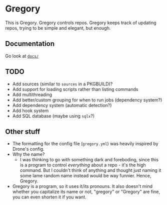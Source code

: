 # Gregory

This is Gregory. Gregory controls repos. Gregory keeps track of updating repos, trying to be simple and elegant, but enough.

## Documentation

Go look at [`docs/`](/docs/)

## TODO

- Add sources (similar to `sources` in a PKGBUILD)?
- Add support for loading scripts rather than listing commands
- Add multithreading
- Add better/custom grouping for when to run jobs (dependency system?)
- Add dependency system (automatic detection?)
- Add hook system
- Add SQL database (maybe using `sqlx`?)

## Other stuff

- The formatting for the config file (`gregory.yml`) was heavily inspired by Drone's config.
- Why the name?
  - I was thinking to go with something dark and foreboding, since this is a program to control *everything* about a repo - it's the high command. But I couldn't think of anything and thought just naming it some lame random name instead would be way funnier. Hence, Gregory.
- Gregory is a program, so it uses it/its pronouns. It also doesn't mind whether you capitalize its name or not, "gregory" or "Gregory" are fine, you can even shorten it if you want.
